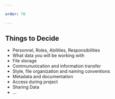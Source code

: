 ```yaml
---

order: 70

---
```


## Things to Decide

<ul class="small">
  <li class="fragment">Personnel, Roles, Abilities, Responsibilities</li>
  <li class="fragment">What data you will be working with</li>
  <li class="fragment">File storage</li>
  <li class="fragment">Commununication and information transfer</li>
  <li class="fragment">Style, file organization and naming conventions</li>
  <li class="fragment">Metadata and documentation</li>
  <li class="fragment">Access during project</li>
  <li class="fragment">Sharing Data</li>
  <li class="fragment">&mldr;</li>
</ul>



